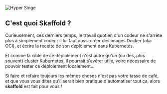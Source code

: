 ![Hyper Singe](assets/electro-monkeys.png)

## C'est quoi Skaffold ?

Curieusement, ces derniers temps, le travail quotien d'un codeur ne s'arrête plus à simplement coder : il lui faut aussi créer des images Docker (aka OCI), et écrire la recette de son déploiement dans Kubernetes.

Et comme la cible de ce déploiement n'est autre qu'un (ou des, plus souvent) cluster Kubernetes, il pourrait s'avérer utile, voire nécessaire de pouvoir tester ce déploiement localement...

Si faire et refaire toujours les mêmes choses n'est pas votre tasse de café, et que vous vous dites qu'il serait bien pratique d'automatiser tout ça, alors **skaffold** est fait pour vous !